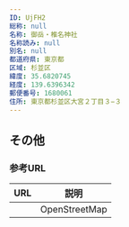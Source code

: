 ```yaml
---
ID: UjFH2
総称: null
名称: 御岳・椎名神社
名称読み: null
別名: null
都道府県: 東京都
区域: 杉並区
緯度: 35.6820745
経度: 139.6396342
郵便番号: 1680061
住所: 東京都杉並区大宮２丁目３−３
---
```


## その他

### 参考URL

| URL | 説明          |
| --- | ------------- |
|     | OpenStreetMap |
